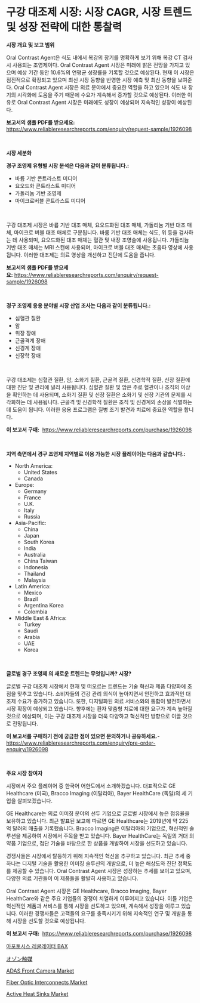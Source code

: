 <p><h1>구강 대조제 시장: 시장 CAGR, 시장 트렌드 및 성장 전략에 대한 통찰력</h1></p><p><strong>시장 개요 및 보고 범위</strong></p>
<p><p>Oral Contrast Agent은 식도 내에서 복강의 장기를 명확하게 보기 위해 복강 CT 검사 시 사용되는 조영제이다. Oral Contrast Agent 시장은 미래에 밝은 전망을 가지고 있으며 예상 기간 동안 10.6%의 연평균 성장률을 기록할 것으로 예상된다. 현재 이 시장은 점진적으로 확장되고 있으며 최신 시장 동향을 반영한 시장 예측 및 최신 동향을 보여준다. Oral Contrast Agent 시장은 의료 분야에서 중요한 역할을 하고 있으며 식도 내 장기의 시각화에 도움을 주기 때문에 수요가 계속해서 증가할 것으로 예상된다. 이러한 이유로 Oral Contrast Agent 시장은 미래에도 성장이 예상되며 지속적인 성장이 예상된다.</p></p>
<p><strong>보고서의 샘플 PDF를 받으세요:</strong> <a href="https://www.reliableresearchreports.com/enquiry/request-sample/1926098">https://www.reliableresearchreports.com/enquiry/request-sample/1926098</a></p>
<p>&nbsp;</p>
<p><strong>시장 세분화</strong></p>
<p><strong>경구 조영제 유형별 시장 분석은 다음과 같이 분류됩니다.:</strong></p>
<p><ul><li>바륨 기반 콘트라스트 미디어</li><li>요오드화 콘트라스트 미디어</li><li>가돌리늄 기반 조영제</li><li>마이크로버블 콘트라스트 미디어</li></ul></p>
<p>&nbsp;</p>
<p><p>구강 대조제 시장은 바륨 기반 대조 매체, 요오드화된 대조 매체, 가돌리늄 기반 대조 매체, 마이크로 버블 대조 매체로 구분됩니다. 바륨 기반 대조 매체는 식도, 위 등을 검사하는 데 사용되며, 요오드화된 대조 매체는 혈관 및 내장 조영술에 사용됩니다. 가돌리늄 기반 대조 매체는 MRI 스캔에 사용되며, 마이크로 버블 대조 매체는 초음파 영상에 사용됩니다. 이러한 대조제는 의료 영상을 개선하고 진단에 도움을 줍니다.</p></p>
<p><strong>보고서의 샘플 PDF를 받으세요:</strong>&nbsp;<a href="https://www.reliableresearchreports.com/enquiry/request-sample/1926098">https://www.reliableresearchreports.com/enquiry/request-sample/1926098</a></p>
<p>&nbsp;</p>
<p><strong> 경구 조영제 응용 분야별 시장 산업 조사는 다음과 같이 분류됩니다.:</strong></p>
<p><ul><li>심혈관 질환</li><li>암</li><li>위장 장애</li><li>근골격계 장애</li><li>신경계 장애</li><li>신장학 장애</li></ul></p>
<p>&nbsp;</p>
<p><p>구강 대조제는 심혈관 질환, 암, 소화기 질환, 근골격 질환, 신경학적 질환, 신장 질환에 대한 진단 및 관리에 널리 사용됩니다. 심혈관 질환 및 암은 주로 혈관이나 조직의 이상을 확인하는 데 사용되며, 소화기 질환 및 신장 질환은 소화기 및 신장 기관의 문제를 시각화하는 데 사용됩니다. 근골격 및 신경학적 질환은 조직 및 신경계의 손상을 식별하는 데 도움이 됩니다. 이러한 응용 프로그램은 질병 조기 발견과 치료에 중요한 역할을 합니다.</p></p>
<p><strong>이 보고서 구매:</strong>&nbsp; <a href="https://www.reliableresearchreports.com/purchase/1926098">https://www.reliableresearchreports.com/purchase/1926098</a></p>
<p>&nbsp;</p>
<p><strong>지역 측면에서 경구 조영제 지역별로 이용 가능한 시장 플레이어는 다음과 같습니다.:</strong></p>
<p><ul>
    <li>
        North America:
        <ul>
            <li>United States</li>
            <li>Canada</li>
        </ul>
    </li>
    <li>
        Europe:
        <ul>
            <li>Germany</li>
            <li>France</li>
            <li>U.K.</li>
            <li>Italy</li>
            <li>Russia</li>
        </ul>
    </li>
    <li>
        Asia-Pacific:
        <ul>
            <li>China</li>
            <li>Japan</li>
            <li>South Korea</li>
            <li>India</li>
            <li>Australia</li>
            <li>China Taiwan</li>
            <li>Indonesia</li>
            <li>Thailand</li>
            <li>Malaysia</li>
        </ul>
    </li>
    <li>
        Latin America:
        <ul>
            <li>Mexico</li>
            <li>Brazil</li>
            <li>Argentina Korea</li>
            <li>Colombia</li>
        </ul>
    </li>
    <li>
        Middle East & Africa:
        <ul>
            <li>Turkey</li>
            <li>Saudi</li>
            <li>Arabia</li>
            <li>UAE</li>
            <li>Korea</li>
        </ul>
    </li>
    </ul></p>
<p>&nbsp;</p>
<p><strong>글로벌 경구 조영제 의 새로운 트렌드는 무엇입니까? 시장?</strong></p>
<p><p>글로벌 구강 대조제 시장에서 현재 및 떠오르는 트렌드는 기술 혁신과 제품 다양화에 초점을 맞추고 있습니다. 소비자들의 건강 관리 의식이 높아지면서 안전하고 효과적인 대조제 수요가 증가하고 있습니다. 또한, 디지털화된 의료 서비스와의 통합이 발전하면서 시장 확장이 예상되고 있습니다. 향후에는 환자 맞춤형 치료에 대한 요구가 계속 높아질 것으로 예상되며, 이는 구강 대조제 시장을 더욱 다양하고 혁신적인 방향으로 이끌 것으로 전망됩니다.</p></p>
<p><strong>이 보고서를 구매하기 전에 궁금한 점이 있으면 문의하거나 공유하세요.</strong>- <a href="https://www.reliableresearchreports.com/enquiry/pre-order-enquiry/1926098">https://www.reliableresearchreports.com/enquiry/pre-order-enquiry/1926098</a></p>
<p>&nbsp;</p>
<p><strong>주요 시장 참여자</strong></p>
<p><p>시장에서 주요 플레이어 중 한국어 어한도에서 소개하겠습니다. 대표적으로 GE Healthcare (미국), Bracco Imaging (이탈리아), Bayer HealthCare (독일)의 세 기업을 살펴보겠습니다.</p><p>GE Healthcare는 의료 이미징 분야의 선두 기업으로 글로벌 시장에서 높은 점유율을 보유하고 있습니다. 최근 발표된 보고에 따르면 GE Healthcare는 2019년에 약 225 억 달러의 매출을 기록했습니다. Bracco Imaging은 이탈리아의 기업으로, 혁신적인 솔루션을 제공하여 시장에서 주목을 받고 있습니다. Bayer HealthCare는 독일의 거대 의약품 기업으로, 첨단 기술을 바탕으로 한 상품을 개발하여 시장을 선도하고 있습니다.</p><p>경쟁사들은 시장에서 탈등하기 위해 지속적인 혁신을 추구하고 있습니다. 최근 추세 중 하나는 디지털 기술을 활용한 이미징 솔루션의 개발으로, 더 높은 해상도와 진단 정확도를 제공할 수 있습니다. Oral Contrast Agent 시장은 성장하는 추세를 보이고 있으며, 다양한 의료 기관들이 이 제품들을 활발히 사용하고 있습니다.</p><p>Oral Contrast Agent 시장은 GE Healthcare, Bracco Imaging, Bayer HealthCare와 같은 주요 기업들의 경쟁이 치열하게 이루어지고 있습니다. 이들 기업은 혁신적인 제품과 서비스를 통해 시장을 선도하고 있으며, 계속해서 성장을 이루고 있습니다. 이러한 경쟁사들은 고객들의 요구를 충족시키기 위해 지속적인 연구 및 개발을 통해 시장을 선도할 것으로 예상됩니다.</p></p>
<p><strong>이 보고서 구매:</strong>&nbsp;&nbsp;<a href="https://www.reliableresearchreports.com/purchase/1926098">https://www.reliableresearchreports.com/purchase/1926098</a></p>
<p><p><a href="https://github.com/vskv4779xr1/Market-Research-Report-List-1/blob/main/512081311256.md">아포토시스 레귤레이터 BAX</a></p><p><a href="https://github.com/mcbeesbxa270/Market-Research-Report-List-1/blob/main/670255912021.md">オゾン触媒</a></p><p><a href="https://issuu.com/reportprime-2/docs/adas-front-camera-market-size-2030.pptx">ADAS Front Camera Market</a></p><p><a href="https://github.com/juancolorado15/Market-Research-Report-List-2/blob/main/fiber-optic-interconnects-market.md">Fiber Optic Interconnects Market</a></p><p><a href="https://github.com/mahnoor2003/Market-Research-Report-List-3/blob/main/active-heat-sinks-market.md">Active Heat Sinks Market</a></p></p>
